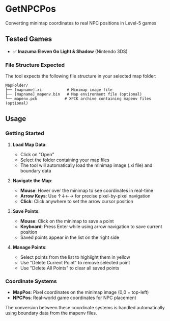 # GetNPCPos
Converting minimap coordinates to real NPC positions in Level-5 games

## Tested Games

- ✅ **Inazuma Eleven Go Light & Shadow** (Nintendo 3DS)

### File Structure Expected

The tool expects the following file structure in your selected map folder:

```
MapFolder/
├── [mapname].xi           # Minimap image file
├── [mapname]_mapenv.bin   # Map environment file (optional)
└── mapenv.pck            # XPCK archive containing mapenv files (optional)
```

## Usage

### Getting Started

1. **Load Map Data**:
   - Click on "Open"
   - Select the folder containing your map files
   - The tool will automatically load the minimap image (.xi file) and boundary data

2. **Navigate the Map**:
   - **Mouse**: Hover over the minimap to see coordinates in real-time
   - **Arrow Keys**: Use ↑↓←→ for precise pixel-by-pixel navigation
   - **Click**: Click anywhere to set the arrow cursor position

3. **Save Points**:
   - **Mouse**: Click on the minimap to save a point
   - **Keyboard**: Press Enter while using arrow navigation to save current position
   - Saved points appear in the list on the right side

4. **Manage Points**:
   - Select points from the list to highlight them in yellow
   - Use "Delete Current Point" to remove selected point
   - Use "Delete All Points" to clear all saved points

### Coordinate Systems

- **MapPos**: Pixel coordinates on the minimap image (0,0 = top-left)
- **NPCPos**: Real-world game coordinates for NPC placement

The conversion between these coordinate systems is handled automatically using boundary data from the mapenv files.
